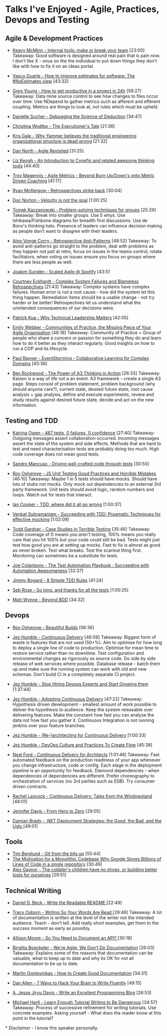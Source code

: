 # Talks I've Enjoyed - Agile, Practices, Devops and Testing

## Agile & Development Practices

- [Keavy McMinn - Internal tools: make or break your team](https://vimeo.com/68762928)  [23:00]
Takeaway: Good software is designed around real pain that is pain now. I don't like X - onus on the the individual to put down things they don't like with how to fix it on an ideas portal. 

- [Vasco Duarte - How to improve estimates for software: The #NoEstimates view](https://www.youtube.com/watch?v=7ud-4bKJr8k)  [43:32]

- [Greg Young - How to get productive in a project in 24h](https://www.youtube.com/watch?v=KaLROwp-VDY)  [59:27]
Takeaway: Data mine source control to see how changes to files occur over time. Use NDepend to gather metrics such as afferent and efferent coupling. Metrics are things to look at, not rules which must be upheld.

- [Danielle Sucher - Debugging the Science of Deduction](https://vimeo.com/111108891)  [34:47]
- [Christina Wodtke - The Executioner's Tale](https://vimeo.com/86392023)  [21:36]
- [Kris Gale - Why Yammer believes the traditional engineering organizational structure is dead wrong](https://www.youtube.com/watch?v=RsWZNaaic1k)  [21:32]
- [Dan North - Agile Revisited](https://www.youtube.com/watch?v=pcLbkmvqfiY)  [31:25]
- [Liz Keogh - An Introduction to Cynefin and related awesome thinking tools](https://vimeo.com/144981699)  [44:40]
- [Troy Magennis - Agile Metrics - Beyond Burn Up/Down's onto Metric Driven Coaching](https://vimeo.com/144824390)  [41:17]
- [Ryan McKergow - Retrospectives strike back](https://www.youtube.com/watch?v=MR9kRtQYCu0) [30:04]
- [Doc Norton - Velocity is not the goal](https://vimeo.com/97505655) [1:00:25]

- [Tomek Kaczanowski - Problem-solving techniques for groups](https://vimeo.com/126778448)  [25:29]
Takeaway: Break into smaller groups. Use 5 whys. Use Ishikawa/Fishbone diagrams for breadth first discussions. Use de Bono's thinking hats. Presence of leaders can influence decision making as people don't want to disagree with their leaders. 

- [Aino Vonge Corry - Retrospective Anti-Patterns](https://www.youtube.com/watch?v=Os7_lF6VMXw) [48:52]
Takeaway: To avoid anti-patterns go straight to the problem, deal with problems as they happen not just at retro, focus on issues in the teams control, rotate facilitators, when voting on issues ensure you focus on groups where there are less people as well. 

- [Joakim Sundén - Scaled Agile @ Spotify](https://vimeo.com/111131934)  [43:51

- [Courtney Eckhardt - Complex System Failures and Blameless Retrospectives](https://www.youtube.com/watch?v=Sj0sdbiyatk) [21:43]
Takeaway: Complex systems have complex failures. Human error is not a root cause - how did the system let this thing happen. Remediation items should be a usable change - not try harder or be better! Retrospectives let us understand what the unintended consequences of our decisions were.

- [Patrick Kua - Why Technical Leadership Matters](https://www.youtube.com/watch?v=_6BKK1SPAVI) [42:05]

- [Emily Webber - Communities of Practice, the Missing Piece of Your Agile Organisation](https://www.youtube.com/watch?v=9Owrovki73o) [48:18]
Takeaway: Community of Practice = Group of people who share a concern or passion for something they do and learn how to do it better as they interact regularly. Good insights on how to run a COP and its lifecycle.

- [Paul Rayner - EventStorming - Collaborative Learning for Complex Domains](https://www.youtube.com/watch?v=04tGbixfGEY) [43:36]

- [Ben Rockwood - The Power of A3 Thinking in Action](https://www.youtube.com/watch?v=WoR2CYAwfEM) [26:33]
Takeaway: Kaizen is a way of life not a an event. A3 framework - create a single A3 page. Steps consist of problem statement, problem background (why should anyone care?), current state, desired future state, root cause analysis + gap analysis, define and execute experiments, review and study results against desired future state, decide and act on the new information.

## Testing and TDD

- [Katrina Owen - 467 tests, 0 failures, 0 confidence](https://vimeo.com/68730418)  [27:40]
Takeaway: Outgoing messages assert collaboration occurred. Incoming messages assert the state of the system and side effects. Methods that are hard to test and need characterisation tests are probably doing too much. High code coverage does not mean good tests.

- [Sandro Mancuso - Driving well-crafted code through tests](https://vimeo.com/120567335)  [30:50]

- [Roy Osherove - JS Unit Testing Good Practices and Horrible Mistakes](https://www.youtube.com/watch?v=iP0Vl-vU3XM)  [46:10]
Takeaway: Maybe 1 in 5 tests should have mocks. Should have lots of stubs not mocks. Only mock out dependencies to an external 3rd party framework. Unit tests should avoid logic, random numbers and loops. Watch out for tests that interact.

- [Ian Cooper - TDD, where did it all go wrong](https://vimeo.com/68375232)  [1:00:37]

- [Venkat Subramaniam - Succeeding with TDD: Pragmatic Techniques for effective mocking](https://vimeo.com/68383352) [1:02:09]

- [Todd Gardner - Case Studies in Terrible Testing](https://vimeo.com/144684986)  [35:46]
Takeaway: Code coverage of 0 means you aren't testing, 100% means you really care that you hit 100% but your code could still be bad. Tests might just test how good you are at setting up mocks. Fast to fix is almost as good as never broken. Test what breaks. Test the scariest thing first. Monitoring can sometimes be a substitute for tests.

- [Joe Colantonio - The Test Automation Playbook : Succeeding with Automation Awesomeness](https://vimeo.com/144831370) [32:37]
- [Jimmy Bogard - 8 Simple TDD Rules](https://vimeo.com/111091466)  [41:24]
- [Seb Rose - So long, and thanks for all the tests](https://vimeo.com/105861375)  [1:00:25]
- [Matt Wynne - Beyond BDD](https://vimeo.com/143941147) [34:32]

## Devops

- [Roy Osherove - Beautiful Builds](https://vimeo.com/97516289)   [56:36]

- [Jez Humble - Continuous Delivery](https://www.youtube.com/watch?v=skLJuksCRTw)  [46:59]
Takeaway: Biggest form of waste is features that are not used (50+%). Aim to optimise for how long to deploy a single line of code to production. Optimise for mean time to restore service rather than no downtime. Test configuration and environmental changes as rigorously as source code. Do side by side release of web services where possible. Database release - batch them up and make sure the running system can work with old and new schemas. Don't build CI in a completely separate CI project.

- [Jez Humble - Stop Hiring Devops Experts and Start Growing them](https://www.youtube.com/watch?v=6m9nCtyn6kE)  [1:37:44]
- [Jez Humble - Adopting Continuous Delivery](https://vimeo.com/68320415)  [47:22]
Takeaway: Hypothesis driven development - smallest amount of work possible to deliver the hypothesis to audience. Keep the system releasable over delivering features. Make the constaint how fast you can analyse the data not how fast you gather it. Continuous Integration is not running jenkins over your feature branches.

- [Jez Humble - (Re-)architecting for Continuous Delivery](https://vimeo.com/68226813)  [1:00:33]
- [Jez Humble - DevOps Culture and Practices To Create Flow](https://www.youtube.com/watch?v=oX8af9kLhlk)  [45:38]

- [Neal Ford - Continuous Delivery for Architects](https://vimeo.com/105751212) [1:01:46]
Takeaway: Fast automated feedback on the production readiness of your app whenever you change infrastructure, code or config. Each stage in the deployment pipeline is an opportunity for feedback. Diamond dependencies - when dependencies of dependencies are different. Prefer choreography to orchestration of services (no 3rd parties such as ESB). Try consumer driven contracts.

- [Rachel Laycock - Continuous Delivery: Tales from the Windowsland](https://www.youtube.com/watch?v=TpzRuUB9r9o)  [48:01]
- [Jennifer Davis - From Hero to Zero](https://vimeo.com/104252736)  [29:05]
- [Damian Brady - .NET Deployment Strategies: the Good, the Bad, and the Ugly ](https://vimeo.com/171950824) [49:01]

## Tools

- [Tim Berglund - Git from the bits up](https://www.youtube.com/watch?v=MYP56QJpDr4)  [55:44]
- [The Motivation for a Monolithic Codebase Why Google Stores Billions of Lines of Code in  a single repository](https://www.youtube.com/watch?v=W71BTkUbdqE)  [30:49]
- [Alex Gaynor - The cobbler's children have no shoes, or building better tools for ourselves](https://www.youtube.com/watch?v=gRFHvavxnos) [29:51]

## Technical Writing
- [Daniel D. Beck - Write the Readable README ](https://www.youtube.com/watch?v=2dAK42B7qtw) [22:49]
- [Tracy Osborn - Writing So Your Words Are Read ](https://www.youtube.com/watch?v=8LiV759Bje0) [29:48]
Takeaway: A lot of documentation is written at the level of the writer not the intended audience. Teach - don't tell. Add really short examples, get them to the success moment as early as possibly.

- [Allison Moore - So You Need to Document an API? ](https://www.youtube.com/watch?v=KSXL-BDoGOw) [30:18]
- [Birgitta Boeckeler - We're Agile, We Don't Do Documentation](https://www.youtube.com/watch?v=UvI3zlv5oUA) [26:03]
Takeaway: Explains some of the reasons that documentation can be valuable, what to keep up to date and why its OK for not all documentation to be up to date. 

- [Martin Gontovnikas - How to Create Good Documentation](https://www.youtube.com/watch?v=lw9R2qMCdqk)  [34:31]
- [Dan Allen - 7 Ways to Hack Your Brain to Write Fluently](https://www.youtube.com/watch?v=r6RXRi5pBXg)  [49:15]
- [A. Jesse Jiryu Davis - Write an Excellent Programming Blog](https://www.youtube.com/watch?v=eHXq-IzlGUE) [26:53]
- [Michael Hartl - Learn Enough Tutorial Writing to Be Dangerous](https://www.youtube.com/watch?v=TpmoxsYeap0) [34:57] 
Takeaway: Process of successive refinement for writing tutorials. Use concrete examples. Asking yourself - What does the reader know at this point in the tutorial?

\* *Disclaimer* - I know this speaker personally.
